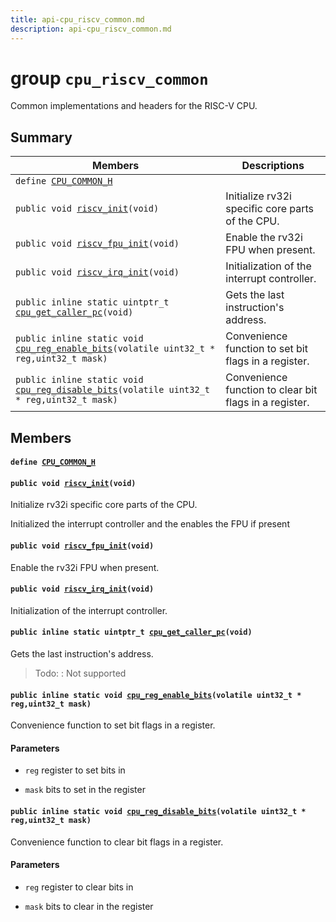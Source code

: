 ```yaml
---
title: api-cpu_riscv_common.md
description: api-cpu_riscv_common.md
---
```

# group `cpu_riscv_common` 

Common implementations and headers for the RISC-V CPU.

## Summary

 Members                        | Descriptions                                
--------------------------------|---------------------------------------------
`define `[`CPU_COMMON_H`](#group__cpu__riscv__common_1ga6cc69693461b05c8d4be9e2c154ab712)            | 
`public void `[`riscv_init`](#group__cpu__riscv__common_1gab3a8077d2f287f222824800d36ec7551)`(void)`            | Initialize rv32i specific core parts of the CPU.
`public void `[`riscv_fpu_init`](#group__cpu__riscv__common_1gac0b7f2f38a96f3fb3a8122e74bbae931)`(void)`            | Enable the rv32i FPU when present.
`public void `[`riscv_irq_init`](#group__cpu__riscv__common_1gadf5be9ff5c1c41f6a8c38f38314c571a)`(void)`            | Initialization of the interrupt controller.
`public inline static uintptr_t `[`cpu_get_caller_pc`](#group__cpu__riscv__common_1ga04f1d3111666144deedb619ac50bbdf7)`(void)`            | Gets the last instruction's address.
`public inline static void `[`cpu_reg_enable_bits`](#group__cpu__riscv__common_1ga05e4e756515bbb9f2f1236ee2abe80ee)`(volatile uint32_t * reg,uint32_t mask)`            | Convenience function to set bit flags in a register.
`public inline static void `[`cpu_reg_disable_bits`](#group__cpu__riscv__common_1gac58eab086902719c0a1b9574b747edbf)`(volatile uint32_t * reg,uint32_t mask)`            | Convenience function to clear bit flags in a register.

## Members

#### `define `[`CPU_COMMON_H`](#group__cpu__riscv__common_1ga6cc69693461b05c8d4be9e2c154ab712) 

#### `public void `[`riscv_init`](#group__cpu__riscv__common_1gab3a8077d2f287f222824800d36ec7551)`(void)` 

Initialize rv32i specific core parts of the CPU.

Initialized the interrupt controller and the enables the FPU if present

#### `public void `[`riscv_fpu_init`](#group__cpu__riscv__common_1gac0b7f2f38a96f3fb3a8122e74bbae931)`(void)` 

Enable the rv32i FPU when present.

#### `public void `[`riscv_irq_init`](#group__cpu__riscv__common_1gadf5be9ff5c1c41f6a8c38f38314c571a)`(void)` 

Initialization of the interrupt controller.

#### `public inline static uintptr_t `[`cpu_get_caller_pc`](#group__cpu__riscv__common_1ga04f1d3111666144deedb619ac50bbdf7)`(void)` 

Gets the last instruction's address.

> Todo: : Not supported

#### `public inline static void `[`cpu_reg_enable_bits`](#group__cpu__riscv__common_1ga05e4e756515bbb9f2f1236ee2abe80ee)`(volatile uint32_t * reg,uint32_t mask)` 

Convenience function to set bit flags in a register.

#### Parameters
* `reg` register to set bits in 

* `mask` bits to set in the register

#### `public inline static void `[`cpu_reg_disable_bits`](#group__cpu__riscv__common_1gac58eab086902719c0a1b9574b747edbf)`(volatile uint32_t * reg,uint32_t mask)` 

Convenience function to clear bit flags in a register.

#### Parameters
* `reg` register to clear bits in 

* `mask` bits to clear in the register


